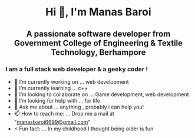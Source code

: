 <h1 align="center">Hi 👋, I'm Manas Baroi</h1>
<h2 align="center">A passionate software developer from Government College of Engineering & Textile Technology, Berhampore</h2>

<h3>
     I am a full stack web developer & a geeky coder !
</h3>

- 🔭 I’m currently working on ... web development
- 🌱 I’m currently learning ... c++
- 👯 I’m looking to collaborate on ... Game development, web development
- 🤔 I’m looking for help with ... for life 
- 💬 Ask me about ... anything , probably i can help you!
- 📫 How to reach me: ... Drop me a mail at "manasbaroi6699@gmail.com"
- ⚡ Fun fact: ... In my childhood I thought being older is fun

